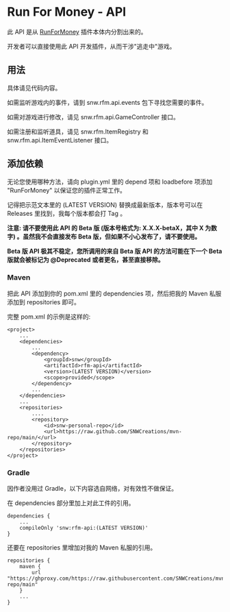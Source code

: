 # Run For Money - API

此 API 是从 [RunForMoney](https://github.com/SNWCreations/RunForMoney) 插件本体内分割出来的。

开发者可以直接使用此 API 开发插件，从而干涉"逃走中"游戏。

## 用法

具体请见代码内容。

如需监听游戏内的事件，请到 snw.rfm.api.events 包下寻找您需要的事件。

如需对游戏进行修改，请见 snw.rfm.api.GameController 接口。

如需注册和监听道具，请见 snw.rfm.ItemRegistry 和 snw.rfm.api.ItemEventListener 接口。

## 添加依赖

无论您使用哪种方法，请向 plugin.yml 里的 depend 项和 loadbefore 项添加 "RunForMoney" 以保证您的插件正常工作。

记得把示范文本里的 (LATEST VERSION) 替换成最新版本，版本号可以在 Releases 里找到，我每个版本都会打 Tag 。

**注意: 请不要使用此 API 的 Beta 版 (版本号格式为: X.X.X-betaX，其中 X 为数字) 。虽然我不会直接发布 Beta 版，但如果不小心发布了，请不要使用。**

**Beta 版 API 极其不稳定，您所调用的来自 Beta 版 API 的方法可能在下一个 Beta 版就会被标记为 @Deprecated 或者更名，甚至直接移除。**

### Maven

把此 API 添加到你的 pom.xml 里的 dependencies 项，然后把我的 Maven 私服添加到 repositories 即可。

完整 pom.xml 的示例是这样的:

    <project>
        ...
        <dependencies>
            ...
            <dependency>
                <groupId>snw</groupId>
                <artifactId>rfm-api</artifactId>
                <version>(LATEST VERSION)</version>
                <scope>provided</scope>
            </dependency>
            ...
        </dependencies>
        ...
        <repositories>
            ....
            <repository>
                <id>snw-personal-repo</id>
                <url>https://raw.github.com/SNWCreations/mvn-repo/main/</url>
            </repository>
        </repositories>
    </project>

### Gradle

因作者没用过 Gradle，以下内容选自网络，对有效性不做保证。

在 dependencies 部分里加上对此工件的引用。

    dependencies {
        ...
        compileOnly 'snw:rfm-api:(LATEST VERSION)'
    }

还要在 repositories 里增加对我的 Maven 私服的引用。

    repositories {
        maven {
            url "https://ghproxy.com/https://raw.githubusercontent.com/SNWCreations/mvn-repo/main"
        }
        ...
    }
